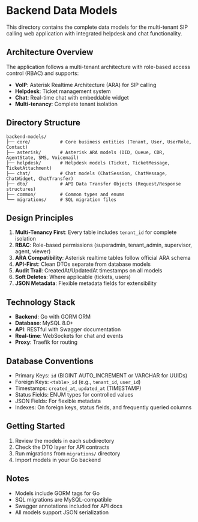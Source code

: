 # Backend Data Models

This directory contains the complete data models for the multi-tenant SIP calling web application with integrated helpdesk and chat functionality.

## Architecture Overview

The application follows a multi-tenant architecture with role-based access control (RBAC) and supports:
- **VoIP**: Asterisk Realtime Architecture (ARA) for SIP calling
- **Helpdesk**: Ticket management system
- **Chat**: Real-time chat with embeddable widget
- **Multi-tenancy**: Complete tenant isolation

## Directory Structure

```
backend-models/
├── core/           # Core business entities (Tenant, User, UserRole, Contact)
├── asterisk/       # Asterisk ARA models (DID, Queue, CDR, AgentState, SMS, Voicemail)
├── helpdesk/       # Helpdesk models (Ticket, TicketMessage, TicketAttachment)
├── chat/           # Chat models (ChatSession, ChatMessage, ChatWidget, ChatTransfer)
├── dto/            # API Data Transfer Objects (Request/Response structures)
├── common/         # Common types and enums
└── migrations/     # SQL migration files
```

## Design Principles

1. **Multi-Tenancy First**: Every table includes `tenant_id` for complete isolation
2. **RBAC**: Role-based permissions (superadmin, tenant_admin, supervisor, agent, viewer)
3. **ARA Compatibility**: Asterisk realtime tables follow official ARA schema
4. **API-First**: Clean DTOs separate from database models
5. **Audit Trail**: CreatedAt/UpdatedAt timestamps on all models
6. **Soft Deletes**: Where applicable (tickets, users)
7. **JSON Metadata**: Flexible metadata fields for extensibility

## Technology Stack

- **Backend**: Go with GORM ORM
- **Database**: MySQL 8.0+
- **API**: RESTful with Swagger documentation
- **Real-time**: WebSockets for chat and events
- **Proxy**: Traefik for routing

## Database Conventions

- Primary Keys: `id` (BIGINT AUTO_INCREMENT or VARCHAR for UUIDs)
- Foreign Keys: `<table>_id` (e.g., `tenant_id`, `user_id`)
- Timestamps: `created_at`, `updated_at` (TIMESTAMP)
- Status Fields: ENUM types for controlled values
- JSON Fields: For flexible metadata
- Indexes: On foreign keys, status fields, and frequently queried columns

## Getting Started

1. Review the models in each subdirectory
2. Check the DTO layer for API contracts
3. Run migrations from `migrations/` directory
4. Import models in your Go backend

## Notes

- Models include GORM tags for Go
- SQL migrations are MySQL-compatible
- Swagger annotations included for API docs
- All models support JSON serialization
